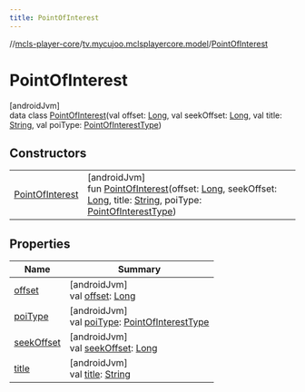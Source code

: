 ```yaml
---
title: PointOfInterest
---
```

//[mcls-player-core](../../../index.html)/[tv.mycujoo.mclsplayercore.model](../index.html)/[PointOfInterest](index.html)



# PointOfInterest



[androidJvm]\
data class [PointOfInterest](index.html)(val offset: [Long](https://kotlinlang.org/api/latest/jvm/stdlib/kotlin/-long/index.html), val seekOffset: [Long](https://kotlinlang.org/api/latest/jvm/stdlib/kotlin/-long/index.html), val title: [String](https://kotlinlang.org/api/latest/jvm/stdlib/kotlin/-string/index.html), val poiType: [PointOfInterestType](../-point-of-interest-type/index.html))



## Constructors


| | |
|---|---|
| [PointOfInterest](-point-of-interest.html) | [androidJvm]<br>fun [PointOfInterest](-point-of-interest.html)(offset: [Long](https://kotlinlang.org/api/latest/jvm/stdlib/kotlin/-long/index.html), seekOffset: [Long](https://kotlinlang.org/api/latest/jvm/stdlib/kotlin/-long/index.html), title: [String](https://kotlinlang.org/api/latest/jvm/stdlib/kotlin/-string/index.html), poiType: [PointOfInterestType](../-point-of-interest-type/index.html)) |


## Properties


| Name | Summary |
|---|---|
| [offset](offset.html) | [androidJvm]<br>val [offset](offset.html): [Long](https://kotlinlang.org/api/latest/jvm/stdlib/kotlin/-long/index.html) |
| [poiType](poi-type.html) | [androidJvm]<br>val [poiType](poi-type.html): [PointOfInterestType](../-point-of-interest-type/index.html) |
| [seekOffset](seek-offset.html) | [androidJvm]<br>val [seekOffset](seek-offset.html): [Long](https://kotlinlang.org/api/latest/jvm/stdlib/kotlin/-long/index.html) |
| [title](title.html) | [androidJvm]<br>val [title](title.html): [String](https://kotlinlang.org/api/latest/jvm/stdlib/kotlin/-string/index.html) |

